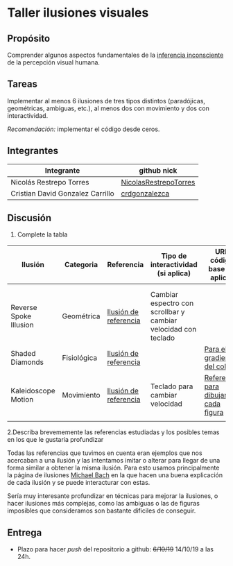 # Taller ilusiones visuales

## Propósito

Comprender algunos aspectos fundamentales de la [inferencia inconsciente](https://github.com/VisualComputing/Cognitive) de la percepción visual humana.

## Tareas

Implementar al menos 6 ilusiones de tres tipos distintos (paradójicas, geométricas, ambiguas, etc.), al menos dos con movimiento y dos con interactividad.

*Recomendación:* implementar el código desde ceros.

## Integrantes

| Integrante | github nick |
|------------|-------------|
| Nicolás Restrepo Torres | [NicolasRestrepoTorres][NicolasRestrepoTorres_link] |
| Cristian David Gonzalez Carrillo | [crdgonzalezca][crdgonzalezca_link] |

## Discusión

1. Complete la tabla

| Ilusión | Categoria | Referencia | Tipo de interactividad (si aplica) | URL código base (si aplica) |
|---------|-----------|------------|------------------------------------|-----------------------------|
|         |           |            |                                    |                             |
|         |           |            |                                    |                             |
| Reverse Spoke Illusion | Geométrica | [Ilusión de referencia][reverse-spoke-link] | Cambiar espectro con scrollbar y cambiar velocidad con teclado | |
| Shaded Diamonds | Fisiológica | [Ilusión de referencia][shaded-diamonds-link]| | [Para el gradiente del color][color-gradient]|
| Kaleidoscope Motion | Movimiento | [Ilusión de referencia][kaleidoscope-link]| Teclado para cambiar velocidad | [Referencia para dibujar cada figura][kaleidoscope-reference-link]|
|         |           |            |                                    |                             |

2.Describa brevememente las referencias estudiadas y los posibles temas en los que le gustaría profundizar

Todas las referencias que tuvimos en cuenta eran ejemplos que nos acercaban a una ilusión y las intentamos imitar o alterar para llegar de una forma similar a obtener la misma ilusión. Para esto usamos principalmente la página de ilusiones [Michael Bach][michael-bach-link] en la que hacen una buena explicación de cada ilusión y se puede interacturar con estas.

Sería muy interesante profundizar en técnicas para mejorar la ilusiones, o hacer ilusiones más complejas, como las ambiguas o las de figuras imposibles que consideramos son bastante dificiles de conseguir.

## Entrega

* Plazo para hacer _push_ del repositorio a github: ~~6/10/19~~ 14/10/19 a las 24h.

[crdgonzalezca_link]:https://github.com/crdgonzalezca
[NicolasRestrepoTorres_link]:https://github.com/NicolasRestrepoTorres
[reverse-spoke-link]:https://michaelbach.de/ot/mot-spokes/index.html
[kaleidoscope-link]: https://michaelbach.de/ot/mot-kaleidoscope/index.html
[kaleidoscope-reference-link]: https://processing.org/examples/star.html
[shaded-diamonds-link]: https://michaelbach.de/ot/lum-diamond/index.html
[color-gradient]: https://processing.org/examples/lineargradient.html
[michael-bach-link]: https://michaelbach.de